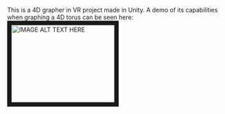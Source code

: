 This is a 4D grapher in VR project made in Unity.  A demo of its capabilities when graphing a 4D torus can be seen here: 
<a href="http://www.youtube.com/watch?feature=player_embedded&v=YgSxN4g0NNE
" target="_blank"><img src="http://img.youtube.com/vi/YgSxN4g0NNE/0.jpg" 
alt="IMAGE ALT TEXT HERE" width="240" height="180" border="10" /></a>
